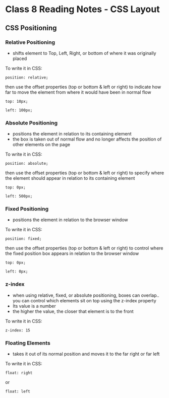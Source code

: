 # Class 8 Reading Notes - CSS Layout

## CSS Positioning

### Relative Positioning
  - shifts element to Top, Left, Right, or bottom of where it was originally placed

To write it in CSS:

`position: relative;`

then use the offset properties (top or bottom & left or right) to indicate how far to move the element from where it would have been in normal flow

`top: 10px;`

`left: 100px;`


### Absolute Positioning
  - positions the element in relation to its containing element
  - the box is taken out of normal flow and no longer affects the position of other elements on the page

To write it in CSS:

`position: absolute;`

then use the offset properties (top or bottom & left or right) to specify where the element should appear in relation to its containing element

`top: 0px;`

`left: 500px;`


### Fixed Positioning
  - positions the element in relation to the browser window

To write it in CSS:

`position: fixed;`

then use the offset properties (top or bottom & left or right) to control where the fixed position box appears in relation to the browser window

`top: 0px;`

`left: 0px;`


### z-index
- when using relative, fixed, or absolute positioning, boxes can overlap.. you can control which elements sit on top using the z-index property
- Its value is a number
- the higher the value, the closer that element is to the front

To write it in CSS:

`z-index: 15`


### Floating Elements
  - takes it out of its normal position and moves it to the far right or far left

To write it in CSS:

`float: right`

or

`float: left`

